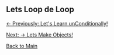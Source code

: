 ## Lets Loop de Loop

[<- Previously:  Let's Learn unConditionally!](Conditionals.md)

[Next: -> Lets Make Objects!](Objects.md)

[Back to Main](../../README.md)
